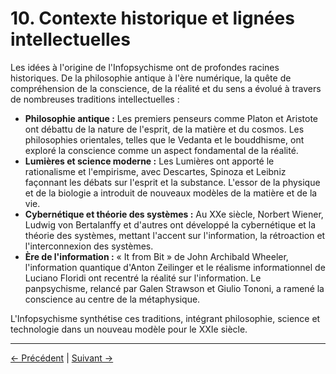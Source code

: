 # 10. Contexte historique et lignées intellectuelles

Les idées à l'origine de l'Infopsychisme ont de profondes racines historiques. De la philosophie antique à l'ère numérique, la quête de compréhension de la conscience, de la réalité et du sens a évolué à travers de nombreuses traditions intellectuelles :

- **Philosophie antique :** Les premiers penseurs comme Platon et Aristote ont débattu de la nature de l'esprit, de la matière et du cosmos. Les philosophies orientales, telles que le Vedanta et le bouddhisme, ont exploré la conscience comme un aspect fondamental de la réalité.
- **Lumières et science moderne :** Les Lumières ont apporté le rationalisme et l'empirisme, avec Descartes, Spinoza et Leibniz façonnant les débats sur l'esprit et la substance. L'essor de la physique et de la biologie a introduit de nouveaux modèles de la matière et de la vie.
- **Cybernétique et théorie des systèmes :** Au XXe siècle, Norbert Wiener, Ludwig von Bertalanffy et d'autres ont développé la cybernétique et la théorie des systèmes, mettant l'accent sur l'information, la rétroaction et l'interconnexion des systèmes.
- **Ère de l'information :** « It from Bit » de John Archibald Wheeler, l'information quantique d'Anton Zeilinger et le réalisme informationnel de Luciano Floridi ont recentré la réalité sur l'information. Le panpsychisme, relancé par Galen Strawson et Giulio Tononi, a ramené la conscience au centre de la métaphysique.

L'Infopsychisme synthétise ces traditions, intégrant philosophie, science et technologie dans un nouveau modèle pour le XXIe siècle.

---
<div class="navigation-links">
<a href="../09_Questions_ouvertes_et_pistes_de_recherche_futures/" class="nav-link prev-link">← Précédent</a> | <a href="../11_Études_de_cas_et_applications_concrètes/" class="nav-link next-link">Suivant →</a>
</div>
